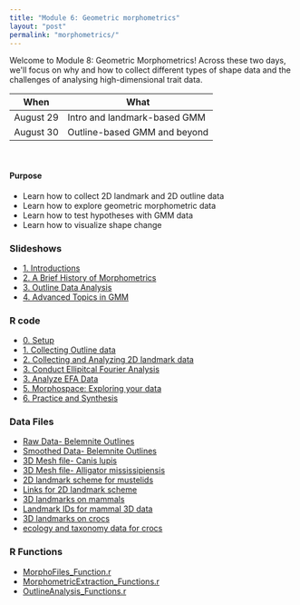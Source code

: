 ```yaml
---
title: "Module 6: Geometric morphometrics"
layout: "post" 
permalink: "morphometrics/"
---
```


Welcome to Module 8: Geometric Morphometrics! Across these two days, we'll focus on why and how to collect different types of shape data and the challenges of analysing high-dimensional trait data. 


| When   | What                                                                 |
|--------|----------------------------------------------------------------------|
| August 29 | Intro and landmark-based GMM                                         |
| August 30 | Outline-based GMM and beyond                                                  |


<br>

#### Purpose
- Learn how to collect 2D landmark and 2D outline data
- Learn how to explore geometric morphometric data 
- Learn how to test hypotheses with GMM data
- Learn how to visualize shape change

### Slideshows
- [1. Introductions]({{site.baseurl}}/data/morphometrics/powerpoints/1_Who_Am_I.pdf)
- [2. A Brief History of Morphometrics]({{site.baseurl}}/data/morphometrics/powerpoints/2_A_Brief_History_of_Morphometrics.pdf)
- [3. Outline Data Analysis]({{site.baseurl}}/data/morphometrics/powerpoints/3_Outline_Analysis.pdf)
- [4. Advanced Topics in GMM]({{site.baseurl}}/data/morphometrics/powerpoints/4_Advanced_GMM.pdf)

### R code

- [0. Setup]({{site.baseurl}}/data/morphometrics/exercises/0_Setup.pdf)
- [1. Collecting Outline data]({{site.baseurl}}/data/morphometrics/exercises/1_Outline_Data_Collection.pdf)
- [2. Collecting and Analyzing 2D landmark data]({{site.baseurl}}/data/morphometrics/exercises/2_Collecting_and_Analyzing_Landmark_Data.pdf)
- [3. Conduct Ellipitcal Fourier Analysis]({{site.baseurl}}/data/morphometrics/exercises/3_Ellipitcal_Fourier.pdf)
- [3. Analyze EFA Data]({{site.baseurl}}/data/morphometrics/exercises/4_%20Analyzing_Outline_Data.pdf)
- [5. Morphospace: Exploring your data]({{site.baseurl}}/data/morphometrics/exercises/5_Morphospace_plots.pdf)
- [6. Practice and Synthesis]({{site.baseurl}}/data/morphometrics/exercises/6_Practicing_with_3D_Landmark_Data.pdf)

### Data Files

- [Raw Data- Belemnite Outlines]({{site.baseurl}}/data/morphometrics/Data/Belemnite_Data.txt)
- [Smoothed Data- Belemnite Outlines]({{site.baseurl}}/data/morphometrics/Data/Belemnite_SmoothedOutline.nts)
- [3D Mesh file- Canis lupis]({{site.baseurl}}/data/morphometrics/Data/Canis_lupus.ply)
- [3D Mesh file- Alligator mississipiensis]({{site.baseurl}}/data/morphometrics/Data/Alligator_mississippiensis.ply)
- [2D landmark scheme for mustelids]({{site.baseurl}}/data/morphometrics/Data/landmark_scheme.txt)
- [Links for 2D landmark scheme]({{site.baseurl}}/data/morphometrics/Data/links.csv)
- [3D landmarks on mammals]({{site.baseurl}}/data/morphometrics/Data/mammals.csv)
- [Landmark IDs for mammal 3D data]({{site.baseurl}}/data/morphometrics/Data/mammal_3d_fixed_points.csv)
- [3D landmarks on crocs]({{site.baseurl}}/data/morphometrics/Data/crocs.csv)
- [ecology and taxonomy data for crocs]({{site.baseurl}}/data/morphometrics/Data/croc_ecology_data.csv)

### R Functions

- [MorphoFiles_Function.r]({{site.baseurl}}/data/morphometrics/utility_functions/MorphoFiles_Function.r)
- [MorphometricExtraction_Functions.r]({{site.baseurl}}/data/morphometrics/Data/MorphometricExtraction_Functions.r)
- [OutlineAnalysis_Functions.r]({{site.baseurl}}/data/morphometrics/Data/OutlineAnalysis_Functions.r)
